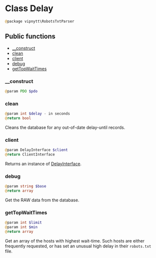 # Class Delay
```php
@package vipnytt\RobotsTxtParser
```

## Public functions
- [__construct](#__construct)
- [clean](#clean)
- [client](#client)
- [debug](#debug)
- [getTopWaitTimes](#gettopwaittimes)

### __construct
```php
@param PDO $pdo
```

### clean
```php
@param int $delay - in seconds
@return bool
```
Cleans the database for any out-of-date delay-until records.

### client
```php
@param DelayInterface $client
@return ClientInterface
```
Returns an instance of [DelayInterface](DelayClient.md).

### debug
```php
@param string $base
@return array
```
Get the RAW data from the database.

### getTopWaitTimes
```php
@param int $limit
@param int $min
@return array
```
Get an array of the hosts with highest wait-time. Such hosts are either frequently requested, or has set an unusual high delay in their `robots.txt` file.
